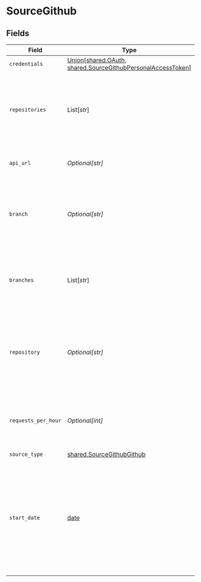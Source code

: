 # SourceGithub


## Fields

| Field                                                                                                                                                                                                                                                                                                                                                                                                              | Type                                                                                                                                                                                                                                                                                                                                                                                                               | Required                                                                                                                                                                                                                                                                                                                                                                                                           | Description                                                                                                                                                                                                                                                                                                                                                                                                        | Example                                                                                                                                                                                                                                                                                                                                                                                                            |
| ------------------------------------------------------------------------------------------------------------------------------------------------------------------------------------------------------------------------------------------------------------------------------------------------------------------------------------------------------------------------------------------------------------------ | ------------------------------------------------------------------------------------------------------------------------------------------------------------------------------------------------------------------------------------------------------------------------------------------------------------------------------------------------------------------------------------------------------------------ | ------------------------------------------------------------------------------------------------------------------------------------------------------------------------------------------------------------------------------------------------------------------------------------------------------------------------------------------------------------------------------------------------------------------ | ------------------------------------------------------------------------------------------------------------------------------------------------------------------------------------------------------------------------------------------------------------------------------------------------------------------------------------------------------------------------------------------------------------------ | ------------------------------------------------------------------------------------------------------------------------------------------------------------------------------------------------------------------------------------------------------------------------------------------------------------------------------------------------------------------------------------------------------------------ |
| `credentials`                                                                                                                                                                                                                                                                                                                                                                                                      | [Union[shared.OAuth, shared.SourceGithubPersonalAccessToken]](../../models/shared/sourcegithubauthentication.md)                                                                                                                                                                                                                                                                                                   | :heavy_check_mark:                                                                                                                                                                                                                                                                                                                                                                                                 | Choose how to authenticate to GitHub                                                                                                                                                                                                                                                                                                                                                                               |                                                                                                                                                                                                                                                                                                                                                                                                                    |
| `repositories`                                                                                                                                                                                                                                                                                                                                                                                                     | List[*str*]                                                                                                                                                                                                                                                                                                                                                                                                        | :heavy_check_mark:                                                                                                                                                                                                                                                                                                                                                                                                 | List of GitHub organizations/repositories, e.g. `airbytehq/airbyte` for single repository, `airbytehq/*` for get all repositories from organization and `airbytehq/airbyte airbytehq/another-repo` for multiple repositories.                                                                                                                                                                                      | airbytehq/airbyte airbytehq/another-repo                                                                                                                                                                                                                                                                                                                                                                           |
| `api_url`                                                                                                                                                                                                                                                                                                                                                                                                          | *Optional[str]*                                                                                                                                                                                                                                                                                                                                                                                                    | :heavy_minus_sign:                                                                                                                                                                                                                                                                                                                                                                                                 | Please enter your basic URL from self-hosted GitHub instance or leave it empty to use GitHub.                                                                                                                                                                                                                                                                                                                      | https://github.com                                                                                                                                                                                                                                                                                                                                                                                                 |
| `branch`                                                                                                                                                                                                                                                                                                                                                                                                           | *Optional[str]*                                                                                                                                                                                                                                                                                                                                                                                                    | :heavy_minus_sign:                                                                                                                                                                                                                                                                                                                                                                                                 | (DEPRCATED) Space-delimited list of GitHub repository branches to pull commits for, e.g. `airbytehq/airbyte/master`. If no branches are specified for a repository, the default branch will be pulled.                                                                                                                                                                                                             | airbytehq/airbyte/master airbytehq/airbyte/my-branch                                                                                                                                                                                                                                                                                                                                                               |
| `branches`                                                                                                                                                                                                                                                                                                                                                                                                         | List[*str*]                                                                                                                                                                                                                                                                                                                                                                                                        | :heavy_minus_sign:                                                                                                                                                                                                                                                                                                                                                                                                 | List of GitHub repository branches to pull commits for, e.g. `airbytehq/airbyte/master`. If no branches are specified for a repository, the default branch will be pulled.                                                                                                                                                                                                                                         | airbytehq/airbyte/master airbytehq/airbyte/my-branch                                                                                                                                                                                                                                                                                                                                                               |
| `repository`                                                                                                                                                                                                                                                                                                                                                                                                       | *Optional[str]*                                                                                                                                                                                                                                                                                                                                                                                                    | :heavy_minus_sign:                                                                                                                                                                                                                                                                                                                                                                                                 | (DEPRCATED) Space-delimited list of GitHub organizations/repositories, e.g. `airbytehq/airbyte` for single repository, `airbytehq/*` for get all repositories from organization and `airbytehq/airbyte airbytehq/another-repo` for multiple repositories.                                                                                                                                                          | airbytehq/airbyte airbytehq/another-repo                                                                                                                                                                                                                                                                                                                                                                           |
| `requests_per_hour`                                                                                                                                                                                                                                                                                                                                                                                                | *Optional[int]*                                                                                                                                                                                                                                                                                                                                                                                                    | :heavy_minus_sign:                                                                                                                                                                                                                                                                                                                                                                                                 | The GitHub API allows for a maximum of 5000 requests per hour (15000 for Github Enterprise). You can specify a lower value to limit your use of the API quota.                                                                                                                                                                                                                                                     |                                                                                                                                                                                                                                                                                                                                                                                                                    |
| `source_type`                                                                                                                                                                                                                                                                                                                                                                                                      | [shared.SourceGithubGithub](../../models/shared/sourcegithubgithub.md)                                                                                                                                                                                                                                                                                                                                             | :heavy_check_mark:                                                                                                                                                                                                                                                                                                                                                                                                 | N/A                                                                                                                                                                                                                                                                                                                                                                                                                |                                                                                                                                                                                                                                                                                                                                                                                                                    |
| `start_date`                                                                                                                                                                                                                                                                                                                                                                                                       | [date](https://docs.python.org/3/library/datetime.html#date-objects)                                                                                                                                                                                                                                                                                                                                               | :heavy_minus_sign:                                                                                                                                                                                                                                                                                                                                                                                                 | The date from which you'd like to replicate data from GitHub in the format YYYY-MM-DDT00:00:00Z. If the date is not set, all data will be replicated.  For the streams which support this configuration, only data generated on or after the start date will be replicated. This field doesn't apply to all streams, see the <a href="https://docs.airbyte.com/integrations/sources/github">docs</a> for more info | 2021-03-01T00:00:00Z                                                                                                                                                                                                                                                                                                                                                                                               |